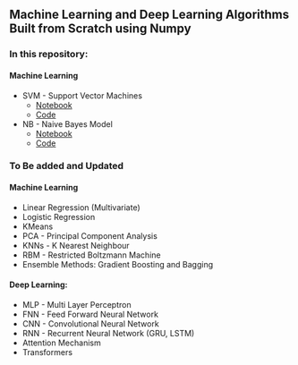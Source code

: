 ## Machine Learning and Deep Learning Algorithms Built from Scratch using Numpy
### In this repository:
#### Machine Learning
* SVM - Support Vector Machines
  * [Notebook](./SVM.ipynb)
  * [Code](./SVM.py)
* NB - Naive Bayes Model
  * [Notebook](./NaiveBayes.ipynb)
  * [Code](./NaiveBayes.py)
### To Be added and Updated
#### Machine Learning
* Linear Regression (Multivariate)
* Logistic Regression
* KMeans
* PCA - Principal Component Analysis
* KNNs - K Nearest Neighbour
* RBM - Restricted Boltzmann Machine
* Ensemble Methods: Gradient Boosting and Bagging
#### Deep Learning:
* MLP - Multi Layer Perceptron
* FNN - Feed Forward Neural Network
* CNN - Convolutional Neural Network
* RNN - Recurrent Neural Network (GRU, LSTM)
* Attention Mechanism
* Transformers
